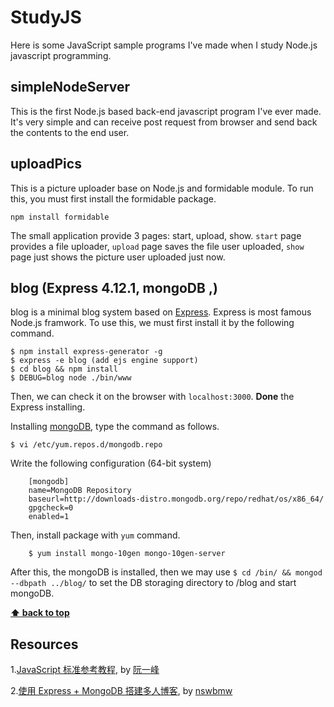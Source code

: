 # StudyJS
Here is some JavaScript sample programs I've made when I study Node.js javascript programming.

## simpleNodeServer
This is the first Node.js based back-end javascript program I've ever made. It's very simple and can receive post request from browser and send back the contents to the end user.

## uploadPics
This is a picture uploader base on Node.js and formidable module. To run this, you must first install the formidable package.

	npm install formidable

The small application provide 3 pages: start, upload, show.
`start` page provides a file uploader, `upload` page saves the file user uploaded, `show` page just shows the picture user uploaded just now.

## blog (Express 4.12.1, mongoDB  ,)
blog is a minimal blog system based on [Express](http://expressjs.com/). Express is most famous Node.js framwork. To use this, we must first install it by the following command.

    $ npm install express-generator -g
    $ express -e blog (add ejs engine support)
    $ cd blog && npm install
    $ DEBUG=blog node ./bin/www

Then, we can check it on the browser with `localhost:3000`. **Done** the Express installing.

Installing [mongoDB](http://mongodb.com/), type the command as follows.

    $ vi /etc/yum.repos.d/mongodb.repo 
		
Write the following configuration (64-bit system)

		[mongodb]
		name=MongoDB Repository
		baseurl=http://downloads-distro.mongodb.org/repo/redhat/os/x86_64/
		gpgcheck=0
		enabled=1

Then, install package with `yum` command.

		$ yum install mongo-10gen mongo-10gen-server

After this, the mongoDB is installed, then we may use `$ cd /bin/ && mongod --dbpath ../blog/` to set the DB storaging directory to /blog and start mongoDB.
	
**[⬆ back to top](#StudyJS)**

## Resources

1.[JavaScript 标准参考教程](http://javascript.ruanyifeng.com/), by [阮一峰](http://www.ruanyifeng.com/home.html)

2.[使用 Express + MongoDB 搭建多人博客](https://github.com/nswbmw/N-blog), by [nswbmw](http://github.com/nswbmw)
